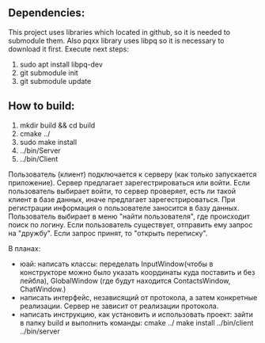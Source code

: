 ## Dependencies:
This project uses libraries which located in github, so it is needed to submodule them. Also pqxx library uses libpq so it is necessary to download it first. Execute next steps:
1. sudo apt install libpq-dev
2. git submodule init
3. git submodule update
## How to build:


1. mkdir build && cd build
2. cmake ../
3. sudo make install
4. ../bin/Server
5. ../bin/Client


Пользователь (клиент) подключается к серверу (как только запускается приложение). Сервер предлагает зарегестрироваться или войти. Если пользователь выбирает войти, то сервер проверяет, есть ли такой клиент в базе данных, иначе предлагает зарегестрироваться. При регистрации информация о пользователе заносится в базу данных. Пользователь выбирает в меню "найти пользователя", где происходит поиск по логину. Если пользователь существует, отправить ему запрос на "дружбу". Если запрос принят, то "открыть переписку".


В планах:
- юай: написать классы: переделать InputWindow(чтобы в конструкторе можно было указать координаты куда поставить и без лейбла), GlobalWindow (где будут находится ContactsWindow, ChatWindow.)
- написать интерфейс, независящий от протокола, а затем конкретные реализации. Сервер не зависит от реализации протокола.
- написать инструкцию, как установить и использовать проект:
зайти в папку build и выполнить команды:
cmake ../
make install
../bin/client
../bin/server